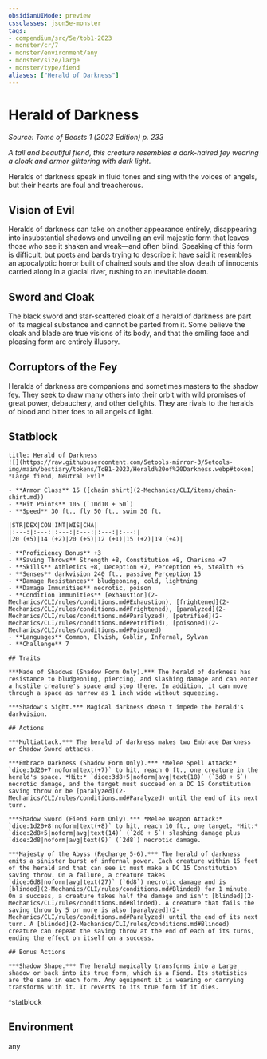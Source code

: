 ```yaml
---
obsidianUIMode: preview
cssclasses: json5e-monster
tags:
- compendium/src/5e/tob1-2023
- monster/cr/7
- monster/environment/any
- monster/size/large
- monster/type/fiend
aliases: ["Herald of Darkness"]
---
```

# Herald of Darkness
*Source: Tome of Beasts 1 (2023 Edition) p. 233*  

*A tall and beautiful fiend, this creature resembles a dark-haired fey wearing a cloak and armor glittering with dark light.*

Heralds of darkness speak in fluid tones and sing with the voices of angels, but their hearts are foul and treacherous.

## Vision of Evil

Heralds of darkness can take on another appearance entirely, disappearing into insubstantial shadows and unveiling an evil majestic form that leaves those who see it shaken and weak—and often blind. Speaking of this form is difficult, but poets and bards trying to describe it have said it resembles an apocalyptic horror built of chained souls and the slow death of innocents carried along in a glacial river, rushing to an inevitable doom.

## Sword and Cloak

The black sword and star-scattered cloak of a herald of darkness are part of its magical substance and cannot be parted from it. Some believe the cloak and blade are true visions of its body, and that the smiling face and pleasing form are entirely illusory.

## Corruptors of the Fey

Heralds of darkness are companions and sometimes masters to the shadow fey. They seek to draw many others into their orbit with wild promises of great power, debauchery, and other delights. They are rivals to the heralds of blood and bitter foes to all angels of light.

## Statblock

```ad-statblock
title: Herald of Darkness
![](https://raw.githubusercontent.com/5etools-mirror-3/5etools-img/main/bestiary/tokens/ToB1-2023/Herald%20of%20Darkness.webp#token)
*Large fiend, Neutral Evil*

- **Armor Class** 15 ([chain shirt](2-Mechanics/CLI/items/chain-shirt.md))
- **Hit Points** 105 (`10d10 + 50`)
- **Speed** 30 ft., fly 50 ft., swim 30 ft.

|STR|DEX|CON|INT|WIS|CHA|
|:---:|:---:|:---:|:---:|:---:|:---:|
|20 (+5)|14 (+2)|20 (+5)|12 (+1)|15 (+2)|19 (+4)|

- **Proficiency Bonus** +3
- **Saving Throws** Strength +8, Constitution +8, Charisma +7
- **Skills** Athletics +8, Deception +7, Perception +5, Stealth +5
- **Senses** darkvision 240 ft., passive Perception 15
- **Damage Resistances** bludgeoning, cold, lightning
- **Damage Immunities** necrotic, poison
- **Condition Immunities** [exhaustion](2-Mechanics/CLI/rules/conditions.md#Exhaustion), [frightened](2-Mechanics/CLI/rules/conditions.md#Frightened), [paralyzed](2-Mechanics/CLI/rules/conditions.md#Paralyzed), [petrified](2-Mechanics/CLI/rules/conditions.md#Petrified), [poisoned](2-Mechanics/CLI/rules/conditions.md#Poisoned)
- **Languages** Common, Elvish, Goblin, Infernal, Sylvan
- **Challenge** 7

## Traits

***Made of Shadows (Shadow Form Only).*** The herald of darkness has resistance to bludgeoning, piercing, and slashing damage and can enter a hostile creature's space and stop there. In addition, it can move through a space as narrow as 1 inch wide without squeezing.

***Shadow's Sight.*** Magical darkness doesn't impede the herald's darkvision.

## Actions

***Multiattack.*** The herald of darkness makes two Embrace Darkness or Shadow Sword attacks.

***Embrace Darkness (Shadow Form Only).*** *Melee Spell Attack:* `dice:1d20+7|noform|text(+7)` to hit, reach 0 ft., one creature in the herald's space. *Hit:* `dice:3d8+5|noform|avg|text(18)` (`3d8 + 5`) necrotic damage, and the target must succeed on a DC 15 Constitution saving throw or be [paralyzed](2-Mechanics/CLI/rules/conditions.md#Paralyzed) until the end of its next turn.

***Shadow Sword (Fiend Form Only).*** *Melee Weapon Attack:* `dice:1d20+8|noform|text(+8)` to hit, reach 10 ft., one target. *Hit:* `dice:2d8+5|noform|avg|text(14)` (`2d8 + 5`) slashing damage plus `dice:2d8|noform|avg|text(9)` (`2d8`) necrotic damage.

***Majesty of the Abyss (Recharge 5-6).*** The herald of darkness emits a sinister burst of infernal power. Each creature within 15 feet of the herald and that can see it must make a DC 15 Constitution saving throw. On a failure, a creature takes `dice:6d8|noform|avg|text(27)` (`6d8`) necrotic damage and is [blinded](2-Mechanics/CLI/rules/conditions.md#Blinded) for 1 minute. On a success, a creature takes half the damage and isn't [blinded](2-Mechanics/CLI/rules/conditions.md#Blinded). A creature that fails the saving throw by 5 or more is also [paralyzed](2-Mechanics/CLI/rules/conditions.md#Paralyzed) until the end of its next turn. A [blinded](2-Mechanics/CLI/rules/conditions.md#Blinded) creature can repeat the saving throw at the end of each of its turns, ending the effect on itself on a success.

## Bonus Actions

***Shadow Shape.*** The herald magically transforms into a Large shadow or back into its true form, which is a Fiend. Its statistics are the same in each form. Any equipment it is wearing or carrying transforms with it. It reverts to its true form if it dies.
```
^statblock

## Environment

any